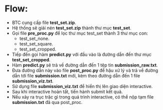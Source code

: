 # Flow:

- BTC cung cấp file <b>test_set.zip</b>.
- Hệ thống sẽ giải nén <b>test_set.zip</b> thành thư mục <b>test_set</b>.
- Gọi file <b>pre_proc.py</b> để lọc thư mục test_set thành 3 thư mục con:
    + test_set_none.
    + test_set_square.
    + test_set_cropped.
- Tiếp đến gọi hàm <b>predict.py</b> với đầu vào là đường dẫn đến thư mục <b>test_set_cropped</b>.
- Hàm <b>predict.py</b> sẽ trả về đường dẫn đến 1 tệp tin <b>submission_raw.txt</b>.
- Đưa đường dẫn này vào file <b>post_proc.py</b> để hậu xử lý và trả về đường dẫn tới file <b>submission.txt</b> mới, kèm theo đường dẫn đến 1 file <b>submission_viz.txt</b>.
- Sử dụng file <b>submission_viz.txt</b> để hiển thị lên giao diện interactive.
- Sau khi interactive hoàn tất, tiến hành submit kết quả.
- Nếu xảy ra trục trặc gì trong quá trình interactive, có thể nộp tạm file <b>submission.txt</b> đã qua post_proc.
